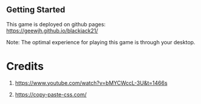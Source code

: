 ## Getting Started

This game is deployed on github pages: https://geewjh.github.io/blackjack21/

Note: The optimal experience for playing this game is through your desktop.

# Credits

1. https://www.youtube.com/watch?v=bMYCWccL-3U&t=1466s

2. https://copy-paste-css.com/
